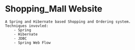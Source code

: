 # Shopping_Mall Website
    A Spring and Hibernate based Shopping and Ordering system.
    Techniques invovled: 
        - Spring
        - Hibernate
        - JDBC
        - Spring Web Flow                

